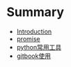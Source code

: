 # Summary

* [Introduction](README.md)
* [promise](chapter/promise.md)
* [python常用工具](chapter/toolkit.md)
* [gitbook使用](chapter/gitbook.md)

